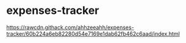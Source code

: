 # expenses-tracker
https://rawcdn.githack.com/ahhzeeahh/expenses-tracker/60b224a6eb82280d54e7169e1dab62fb462c6aad/index.html
